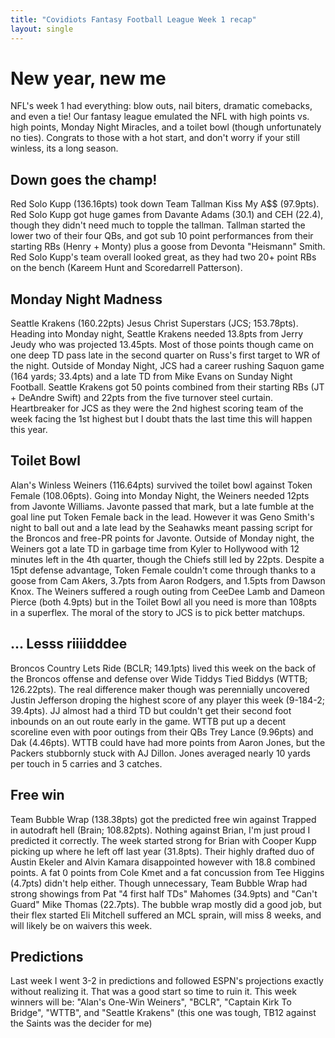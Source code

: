 ```yaml
---
title: "Covidiots Fantasy Football League Week 1 recap"
layout: single
---
```


# New year, new me

NFL's week 1 had everything: blow outs, nail biters, dramatic comebacks, and even a tie! Our fantasy league emulated the NFL with high points vs. high points, Monday Night Miracles, and a toilet bowl (though unfortunately no ties). Congrats to those with a hot start, and don't worry if your still winless, its a long season.

## Down goes the champ!
Red Solo Kupp (136.16pts) took down Team Tallman Kiss My A$$ (97.9pts). Red Solo Kupp got huge games from Davante Adams (30.1) and CEH (22.4), though they didn't need much to topple the tallman. Tallman started the lower two of their four QBs, and got sub 10 point performances from their starting RBs (Henry + Monty) plus a goose from Devonta "Heismann" Smith. Red Solo Kupp's team overall looked great, as they had two 20+ point RBs on the bench (Kareem Hunt and Scoredarrell Patterson).

## Monday Night Madness

Seattle Krakens (160.22pts) Jesus Christ Superstars (JCS; 153.78pts). Heading into Monday night, Seattle Krakens needed 13.8pts from Jerry Jeudy who was projected 13.45pts. Most of those points though came on one deep TD pass late in the second quarter on Russ's first target to WR of the night. Outside of Monday Night, JCS had a career rushing Saquon game (164 yards; 33.4pts) and a late TD from Mike Evans on Sunday Night Football. Seattle Krakens got 50 points combined from their starting RBs (JT + DeAndre Swift) and 22pts from the five turnover steel curtain. Heartbreaker for JCS as they were the 2nd highest scoring team of the week facing the 1st highest but I doubt thats the last time this will happen this year.

## Toilet Bowl

Alan's Winless Weiners (116.64pts) survived the toilet bowl against Token Female (108.06pts). Going into Monday Night, the Weiners needed 12pts from Javonte Williams. Javonte passed that mark, but a late fumble at the goal line put Token Female back in the lead. However it was Geno Smith's night to ball out and a late lead by the Seahawks meant passing script for the Broncos and free-PR points for Javonte. Outside of Monday night, the Weiners got a late TD in garbage time from Kyler to Hollywood with 12 minutes left in the 4th quarter, though the Chiefs still led by 22pts. Despite a 15pt defense advantage, Token Female couldn't come through thanks to a goose from Cam Akers, 3.7pts from Aaron Rodgers, and 1.5pts from Dawson Knox. The Weiners suffered a rough outing from CeeDee Lamb and Dameon Pierce (both 4.9pts) but in the Toilet Bowl all you need is more than 108pts in a superflex. The moral of the story to JCS is to pick better matchups.

## ... Lesss riiiidddee

Broncos Country Lets Ride (BCLR; 149.1pts) lived this week on the back of the Broncos offense and defense over Wide Tiddys Tied Biddys (WTTB; 126.22pts). The real difference maker though was perennially uncovered Justin Jefferson droping the highest score of any player this week (9-184-2; 39.4pts). JJ almost had a third TD but couldn't get their second foot inbounds on an out route early in the game. WTTB put up a decent scoreline even with poor outings from their QBs Trey Lance (9.96pts) and Dak (4.46pts). WTTB could have had more points from Aaron Jones, but the Packers stubbornly stuck with AJ Dillon. Jones averaged nearly 10 yards per touch in 5 carries and 3 catches.

## Free win

Team Bubble Wrap (138.38pts) got the predicted free win against Trapped in autodraft hell (Brain; 108.82pts). Nothing against Brian, I'm just proud I predicted it correctly. The week started strong for Brian with Cooper Kupp picking up where he left off last year (31.8pts). Their highly drafted duo of Austin Ekeler and Alvin Kamara disappointed however with 18.8 combined points. A fat 0 points from Cole Kmet and a fat concussion from Tee Higgins (4.7pts) didn't help either. Though unnecessary, Team Bubble Wrap had strong showings from Pat "4 first half TDs" Mahomes (34.9pts) and "Can't Guard" Mike Thomas (22.7pts). The bubble wrap mostly did a good job, but their flex started Eli Mitchell suffered an MCL sprain, will miss 8 weeks, and will likely be on waivers this week.

## Predictions

Last week I went 3-2 in predictions and followed ESPN's projections exactly without realizing it. That was a good start so time to ruin it.
This week winners will be: "Alan's One-Win Weiners", "BCLR", "Captain Kirk To Bridge", "WTTB", and "Seattle Krakens" (this one was tough, TB12 against the Saints was the decider for me)


